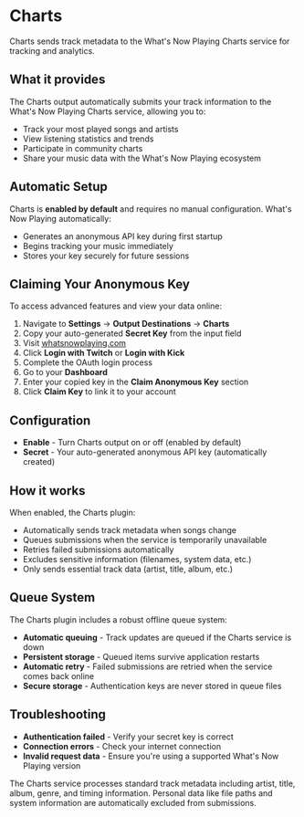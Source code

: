 # Charts

Charts sends track metadata to the What's Now Playing Charts service for tracking and analytics.

## What it provides

The Charts output automatically submits your track information to the What's Now Playing Charts service,
allowing you to:

* Track your most played songs and artists
* View listening statistics and trends
* Participate in community charts
* Share your music data with the What's Now Playing ecosystem

## Automatic Setup

Charts is **enabled by default** and requires no manual configuration. What's Now Playing automatically:

* Generates an anonymous API key during first startup
* Begins tracking your music immediately
* Stores your key securely for future sessions

## Claiming Your Anonymous Key

To access advanced features and view your data online:

1. Navigate to **Settings** → **Output Destinations** → **Charts**
2. Copy your auto-generated **Secret Key** from the input field
3. Visit [whatsnowplaying.com](https://whatsnowplaying.com)
4. Click **Login with Twitch** or **Login with Kick**
5. Complete the OAuth login process
6. Go to your **Dashboard**
7. Enter your copied key in the **Claim Anonymous Key** section
8. Click **Claim Key** to link it to your account

## Configuration

* **Enable** - Turn Charts output on or off (enabled by default)
* **Secret** - Your auto-generated anonymous API key (automatically created)

## How it works

When enabled, the Charts plugin:

* Automatically sends track metadata when songs change
* Queues submissions when the service is temporarily unavailable
* Retries failed submissions automatically
* Excludes sensitive information (filenames, system data, etc.)
* Only sends essential track data (artist, title, album, etc.)

## Queue System

The Charts plugin includes a robust offline queue system:

* **Automatic queuing** - Track updates are queued if the Charts service is down
* **Persistent storage** - Queued items survive application restarts
* **Automatic retry** - Failed submissions are retried when the service comes back online
* **Secure storage** - Authentication keys are never stored in queue files

## Troubleshooting

* **Authentication failed** - Verify your secret key is correct
* **Connection errors** - Check your internet connection
* **Invalid request data** - Ensure you're using a supported What's Now Playing version

The Charts service processes standard track metadata including artist, title, album, genre, and timing information.
Personal data like file paths and system information are automatically excluded from submissions.
